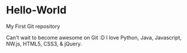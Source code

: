 # Hello-World
My First Git repository

Can't wait to become awesome on Git :D
I love Python, Java, Javascript, NW.js, HTML5, CSS3, & jQuery.
